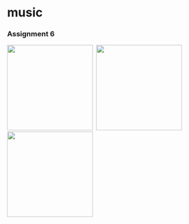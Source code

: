 # music
### Assignment 6
<img src="https://user-images.githubusercontent.com/72803504/174872156-f056de9a-7a02-41e9-b1ff-3504cb6193b1.png" width="200">&nbsp;
<img src="https://user-images.githubusercontent.com/72803504/174872177-c1c46826-0ddf-4cdf-ba1a-95fd9020f9e7.png" width="200">
<img src="https://user-images.githubusercontent.com/72803504/174872209-6761419d-b54e-4121-99d4-59e672311fa9.png" width="200">
